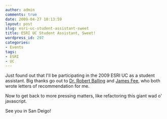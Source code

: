 ```yaml
---
author: admin
comments: true
date: 2009-04-27 10:13:59
layout: post
slug: esri-uc-student-assistant-sweet
title: ESRI UC Student Assistant, Sweet!
wordpress_id: 297
categories:
- Events
tags:
- ESRI
- UC
---
```


Just found out that I'll be participating in the 2009 ESRI UC as a student assistant. Big thanks go out to [Dr. Robert Balling](http://geography.asu.edu/balling) and [James Fee](http://www.spatiallyadjusted.com/), who both wrote letters of recommendation for me.

Now to get back to more pressing matters, like refactoring this giant wad o' javascript.

See you in San Deigo!

